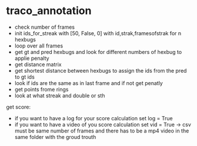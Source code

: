 # traco_annotation
 - check number of frames
 - init ids_for_streak with [50, False, 0] with id,strak,framesofstrak for n hexbugs
 - loop over all frames
 - get gt and pred hexbugs and look for different numbers of hexbug to applie penalty
 - get distance matrix
 - get shortest distance between hexbugs to assign the ids from the pred to gt ids
 - look if ids are the same as in last frame and if not get penatly 
 - get points frome rings
 - look at what streak and double or sth


get score:
 - if you want to have a log for your score calculation set log = True
 - if you want to have a video of you score calculation set vid = True
   -> csv must be same number of frames and there has to be a mp4 video in the same folder with the groud trouth